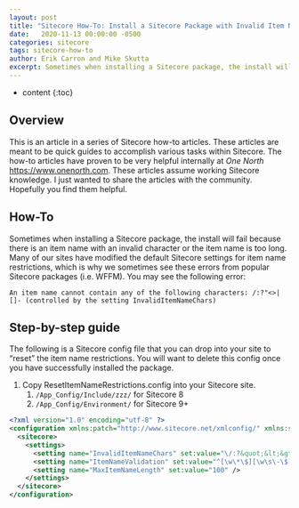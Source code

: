 ```yaml
---
layout: post
title: "Sitecore How-To: Install a Sitecore Package with Invalid Item Names"
date:   2020-11-13 00:00:00 -0500
categories: sitecore
tags: sitecore-how-to
author: Erik Carron and Mike Skutta
excerpt: Sometimes when installing a Sitecore package, the install will fail because there is an item name with an invalid character or the item name is too long. 
---
```


* content
{:toc}

## Overview

This is an article in a series of Sitecore how-to articles. These articles are meant to be quick guides to accomplish various tasks within Sitecore. The how-to articles have proven to be very helpful internally at *One North* https://www.onenorth.com.  These articles assume working Sitecore knowledge. I just wanted to share the articles with the community. Hopefully you find them helpful.

## How-To

Sometimes when installing a Sitecore package, the install will fail because there is an item name with an invalid character or the item name is too long. Many of our sites have modified the default Sitecore settings for item name restrictions, which is why we sometimes see these errors from popular Sitecore packages (i.e. WFFM). You may see the following error:

``` text
An item name cannot contain any of the following characters: /:?"<>|[]- (controlled by the setting InvalidItemNameChars)
```

## Step-by-step guide

The following is a Sitecore config file that you can drop into your site to “reset” the item name restrictions. You will want to delete this config once you have successfully installed the package.

1. Copy ResetItemNameRestrictions.config into your Sitecore site.
    1. `/App_Config/Include/zzz/` for Sitecore 8
    1. `/App_Config/Environment/` for Sitecore 9+

``` xml
<?xml version="1.0" encoding="utf-8" ?>
<configuration xmlns:patch="http://www.sitecore.net/xmlconfig/" xmlns:set="http://www.sitecore.net/xmlconfig/set/">
  <sitecore>
    <settings>
      <setting name="InvalidItemNameChars" set:value="\/:?&quot;&lt;&gt;|[]" />
      <setting name="ItemNameValidation" set:value="^[\w\*\$][\w\s\-\$]*(\(\d{1,}\)){0,1}$" />
      <setting name="MaxItemNameLength" set:value="100" />
    </settings>
  </sitecore>
</configuration>
```